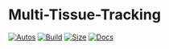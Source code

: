 # Multi-Tissue-Tracking

[![Autos](https://img.shields.io/docker/cloud/automated/jackallope/tracking_docker?style=for-the-badge)](https://hub.docker.com/r/jackallope/tracking_docker) 
[![Build](https://img.shields.io/docker/cloud/build/jackallope/tracking_docker?style=for-the-badge)](https://hub.docker.com/r/jackallope/tracking_docker) 
[![Size](https://img.shields.io/docker/image-size/jackallope/tracking_docker?style=for-the-badge)](https://hub.docker.com/r/jackallope/tracking_docker)
[![Docs](https://img.shields.io/website?down_color=red&down_message=offline&label=Visit%20Docs&style=for-the-badge&up_color=success&up_message=online&url=https%3A%2F%2Fmtt.jack.engineering)](https://mtt.jack.engineering)   
